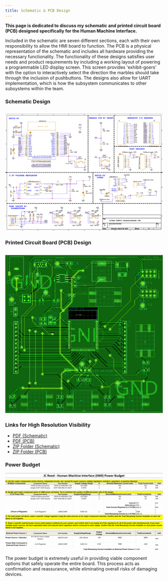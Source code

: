 ```yaml
---
title: Schematic & PCB Design
---
```


__This page is dedicated to discuss my schematic and printed circuit board (PCB) designed specifically for the Human Machine Interface.__

Included in the schematic are seven different sections, each with their own responsibility to allow the HMI board to function. The PCB is a physical representation of the schematic and includes all hardware providing the necessary functionality. The functionality of these designs satisfies user needs and product requirements by including a working layout of powering a programmable LED display screen. This screen provides 'exhibit-goers' with the option to interactively select the direction the marbles should take through the inclusion of pushbuttons. The designs also allow for UART implementation, which is how the subsystem communicates to other subsystems within the team. 

### __Schematic Design__
## ![Human Machine Interface (HMI) Schematic](static/images/HMI-Schematic.png)

### __Printed Circuit Board (PCB) Design__
## ![Human Machine Interface (HMI) Printed Circuit Board](static/images/HMI-PCB.png)

### __Links for High Resolution Visibility__
- [PDF (Schematic)](https://www.dropbox.com/scl/fi/f9w1i6sscxlyywqqm48h3/IndividualSchematic-HMI-PDF.pdf?rlkey=8xb6ayctkginnebk0vwqdsbgr&st=gkm1hwtc&dl=0)
- [PDF (PCB)]()
- [ZIP Folder (Schematic)](https://www.dropbox.com/scl/fi/p3rfl7ne41s3101rtt6n1/Reed-Individual-Schematic-HMI.zip?rlkey=dbggk973my06dv4h1e9o1611x&st=gdkw6vrx&dl=0)
- [ZIP Folder (PCB)]()

### __Power Budget__
![HMI Power Budget](static/images/PowerBudget.png)

The power budget is extremely useful in providing viable component options that  safely operate the entire board. This process acts as confirmation and reassurance, while eliminating overall risks of damaging devices. 